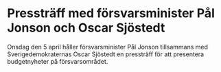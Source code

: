 # Pressträff med försvarsminister Pål Jonson och Oscar Sjöstedt

Onsdag den 5 april håller försvarsminister Pål Jonson tillsammans med Sverigedemokraternas Oscar Sjöstedt en pressträff för att presentera budgetnyheter på försvarsområdet.
